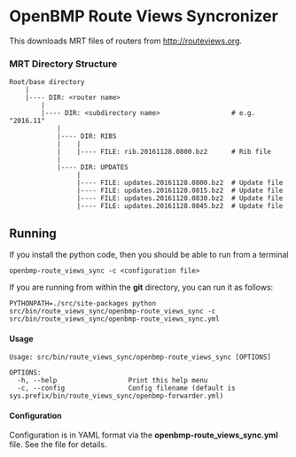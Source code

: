 OpenBMP Route Views Syncronizer
===============================
This downloads MRT files of routers from http://routeviews.org.

### MRT Directory Structure

    Root/base directory
        |
        |---- DIR: <router name>
            |
            |---- DIR: <subdirectory name>                  # e.g. "2016.11"
                |
                |---- DIR: RIBS
                |    |
                |    |---- FILE: rib.20161128.0800.bz2      # Rib file
                |
                |---- DIR: UPDATES
                     |
                     |---- FILE: updates.20161128.0800.bz2  # Update file
                     |---- FILE: updates.20161128.0815.bz2  # Update file
                     |---- FILE: updates.20161128.0830.bz2  # Update file
                     |---- FILE: updates.20161128.0845.bz2  # Update file
 
Running
-------
If you install the python code, then you should be able to run from a terminal

    openbmp-route_views_sync -c <configuration file>
    
If you are running from within the **git** directory, you can run it as follows:

    PYTHONPATH=./src/site-packages python src/bin/route_views_sync/openbmp-route_views_sync -c src/bin/route_views_sync/openbmp-route_views_sync.yml

#### Usage
```
Usage: src/bin/route_views_sync/openbmp-route_views_sync [OPTIONS]

OPTIONS:
  -h, --help                  Print this help menu
  -c, --config                Config filename (default is sys.prefix/bin/route_views_sync/openbmp-forwarder.yml)
```

#### Configuration
Configuration is in YAML format via the **openbmp-route_views_sync.yml** file.  See the file for details.
